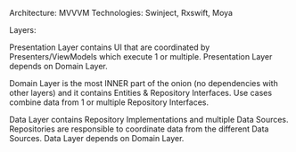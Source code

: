 Architecture: MVVVM
Technologies: Swinject, Rxswift, Moya

Layers:

Presentation Layer contains UI that are coordinated by Presenters/ViewModels which execute 1 or multiple. Presentation Layer depends on Domain Layer.

Domain Layer is the most INNER part of the onion (no dependencies with other layers) and it contains Entities & Repository Interfaces. Use cases combine data from 1 or multiple Repository Interfaces.

Data Layer contains Repository Implementations and multiple Data Sources. Repositories are responsible to coordinate data from the different Data Sources. Data Layer depends on Domain Layer.
